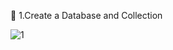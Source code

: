 🧱 1.Create a Database and Collection

![1](https://github.com/user-attachments/assets/a0f8286d-28dd-46c9-adf7-6d693daed9d5)

